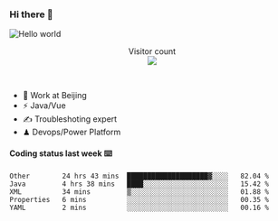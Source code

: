 ### Hi there 👋

<img src="https://raw.githubusercontent.com/sagar-viradiya/sagar-viradiya/master/resources/banner.png" alt="Hello world">
<p align="center"> 
  Visitor count<br/>
  <img src="https://profile-counter.glitch.me/youszoe/count.svg" />
</p>
<br/>

- 🍻 Work at Beijing 
- ⚡  Java/Vue
- ✍️  Troubleshoting expert
- ♟  Devops/Power Platform 

#### Coding status last week ⌨️

<!--START_SECTION:waka-->
```text
Other        24 hrs 43 mins  ████████████████████▓░░░░   82.04 % 
Java         4 hrs 38 mins   ████░░░░░░░░░░░░░░░░░░░░░   15.42 % 
XML          34 mins         ▒░░░░░░░░░░░░░░░░░░░░░░░░   01.88 % 
Properties   6 mins          ░░░░░░░░░░░░░░░░░░░░░░░░░   00.35 % 
YAML         2 mins          ░░░░░░░░░░░░░░░░░░░░░░░░░   00.16 % 
```
<!--END_SECTION:waka-->

<br/>
<center><img src="http://ghchart.rshah.org/409ba5/yousazoe" alt="" /></center>


